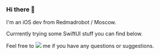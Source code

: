 ### Hi there 👋

I'm an iOS dev from Redmadrobot / Moscow.

Currrently trying some SwiftUI stuff you can find below.


Feel free to [![](https://img.shields.io/twitter/url/http/shields.io.svg?style=social)](https://twitter.com/Firmach) me if you have any questions or suggestions.

<!--
**firmach/firmach** is a ✨ _special_ ✨ repository because its `README.md` (this file) appears on your GitHub profile.

Here are some ideas to get you started:

- 🔭 I’m currently working on ...
- 🌱 I’m currently learning ...
- 👯 I’m looking to collaborate on ...
- 🤔 I’m looking for help with ...
- 💬 Ask me about ...
- 📫 How to reach me: ...
- 😄 Pronouns: ...
- ⚡ Fun fact: ...
-->
